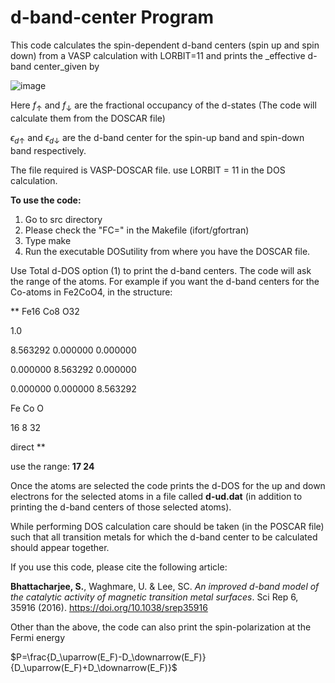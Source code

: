 # d-band-center Program

This code calculates the spin-dependent d-band centers (spin up and spin down) from a VASP calculation with LORBIT=11 and prints the _effective d-band center_given by

![image](https://user-images.githubusercontent.com/27854932/177729995-08bfb976-f0b5-4e64-8da7-1e0315cae63a.png)




Here $f_\uparrow$ and $f_\downarrow$ are the fractional occupancy of the d-states (The code will calculate them from the DOSCAR file)

$\epsilon_{d\uparrow}$ and $\epsilon_{d\downarrow}$ are the d-band center for the spin-up band and spin-down band respectively. 

The file required is VASP-DOSCAR file.
use LORBIT = 11 in the DOS calculation.

**To use the code:**
1. Go to src directory
2. Please check the "FC=" in the Makefile (ifort/gfortran)
3. Type make
4. Run the executable DOSutility from where you have the DOSCAR file.

Use Total d-DOS option (1) to print the d-band centers. The code will ask the range of the atoms. For example if you want the d-band centers for 
the Co-atoms in Fe2CoO4, in the structure:

**
Fe16 Co8 O32

1.0

8.563292 0.000000 0.000000

0.000000 8.563292 0.000000

0.000000 0.000000 8.563292

Fe Co O

16 8 32

direct
**

use the range: 
**17 24**

Once the atoms are selected the code prints the 
d-DOS for the up and down electrons for the selected atoms in a file called **d-ud.dat** (in addition to printing the d-band centers 
of those selected atoms). 

While performing DOS calculation care should be taken (in the POSCAR file) such that all transition metals for which the d-band center 
to be calculated should appear together.

If you use this code, please cite the following article:

**Bhattacharjee, S.**, Waghmare, U. & Lee, SC. _An improved d-band model of the catalytic activity of magnetic transition metal surfaces_. Sci Rep 6, 35916 (2016). https://doi.org/10.1038/srep35916

Other than the above, the code can also print the spin-polarization at the Fermi energy

$P=\frac{D_\uparrow(E_F)-D_\downarrow(E_F)}{D_\uparrow(E_F)+D_\downarrow(E_F)}$
